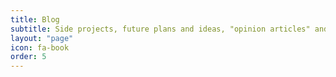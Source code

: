 ```yaml
---
title: Blog
subtitle: Side projects, future plans and ideas, "opinion articles" and net..working.
layout: "page"
icon: fa-book
order: 5
---
```

